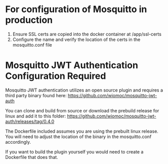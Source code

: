# For configuration of Mosquitto in production
1. Ensure SSL certs are copied into the docker container at /app/ssl-certs
2. Configure the name and verify the location of the certs in the mosquitto.conf file

# Mosquitto JWT Authentication Configuration Required

Mosquitto JWT authentication utilizes an open source plugin and requires a third party binary found here:
https://github.com/wiomoc/mosquitto-jwt-auth

You can clone and build from source or download the prebuild release for linux and add it to this folder:
https://github.com/wiomoc/mosquitto-jwt-auth/releases/tag/0.4.0

The Dockerfile included assumes you are using the prebuilt linux release.
You will need to adjust the location of the binary in the mosquitto.conf accordingly.

If you want to build the plugin yourself you would need to create a Dockerfile that does that.
